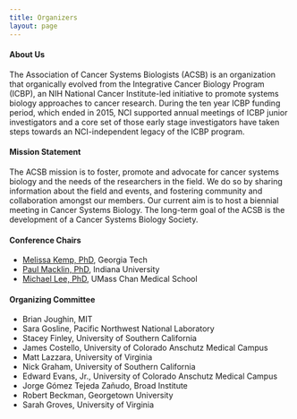 ```yaml
---
title: Organizers
layout: page
---
```

#### About Us

The Association of Cancer Systems Biologists (ACSB) is an organization that organically evolved from the Integrative Cancer Biology Program (ICBP), an NIH National Cancer Institute-led initiative to promote systems biology approaches to cancer research. During the ten year ICBP funding period, which ended in 2015, NCI supported annual meetings of ICBP junior investigators and a core set of those early stage investigators have taken steps towards an NCI-independent legacy of the ICBP program.

#### Mission Statement

The ACSB mission is to foster, promote and advocate for cancer systems biology and the needs of the researchers in the field. We do so by sharing information about the field and events, and fostering community and collaboration amongst our members. Our current aim is to host a biennial meeting in Cancer Systems Biology. The long-term goal of the ACSB is the development of a Cancer Systems Biology Society.

#### Conference Chairs

- [Melissa Kemp, PhD](https://kemp.gatech.edu/), Georgia Tech
- [Paul Macklin, PhD](http://mathcancer.org/), Indiana University
- [Michael Lee, PhD](https://www.umassmed.edu/lee-lab/), UMass Chan Medical School
  
#### Organizing Committee

- Brian Joughin, MIT
- Sara Gosline, Pacific Northwest National Laboratory
- Stacey Finley, University of Southern California
- James Costello, University of Colorado Anschutz Medical Campus
- Matt Lazzara, University of Virginia
- Nick Graham, University of Southern California
- Edward Evans, Jr., University of Colorado Anschutz Medical Campus
- Jorge Gómez Tejeda Zañudo, Broad Institute
- Robert Beckman, Georgetown University
- Sarah Groves, University of Virginia
